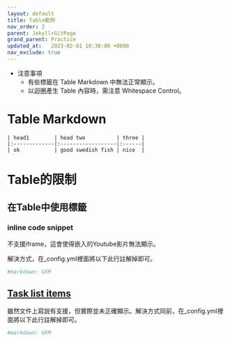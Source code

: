 ```yaml
---
layout: default
title: Table範例
nav_order: 2
parent: Jekyll+GitPage
grand_parent: Practice
updated_at:   2023-02-01 10:30:00 +0800
nav_exclude: true
---
```

- 注意事項
    - 有些標籤在 Table Markdown 中無法正常顯示。
    - 以迴圈產生 Table 內容時，需注意 Whitespace Control。

# Table Markdown

```
| head1        | head two          | three |
|:-------------|:------------------|:------|
| ok           | good swedish fish | nice  |
```

# Table的限制

## 在Table中使用標籤

### inline code snippet

不支援iframe，這會使得嵌入的Youtube影片無法顯示。

解決方式，在_config.yml裡面將以下此行註解掉即可。

```yml
#markdown: GFM
```

## [Task list items](https://github.github.com/gfm/#task-list-items-extension-)

雖然文件上寫說有支援，但實際並未正確顯示。解決方式同前，在_config.yml裡面將以下此行註解掉即可。

```yml
#markdown: GFM
```
